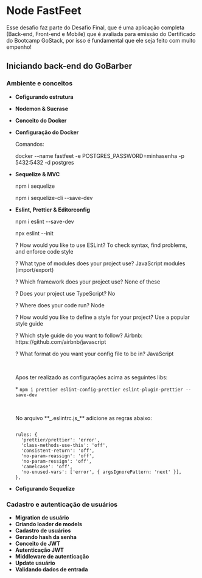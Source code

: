 # Node FastFeet
Esse desafio faz parte do Desafio Final, que é uma aplicação completa (Back-end, Front-end e Mobile) que é avaliada para emissão do Certificado do Bootcamp GoStack, por isso é fundamental que ele seja feito com muito empenho!

## Iniciando back-end do GoBarber

### Ambiente e conceitos

* <strong>Cofigurando estrutura</strong>
* <strong>Nodemon & Sucrase</strong>
* <strong>Conceito do Docker</strong>
* <strong>Configuração do Docker</strong>
  <p>Comandos:</p>
  <p>docker --name fastfeet -e POSTGRES_PASSWORD=minhasenha -p 5432:5432 -d postgres</p>

* <strong>Sequelize & MVC</strong>
  <p>npm i sequelize</p>
  <p>npm i sequelize-cli --save-dev</p>

* <strong>Eslint, Prettier & Editorconfig</strong>
  <p>npm i eslint --save-dev</p>
  <p>npx eslint --init</p>
  <p>? How would you like to use ESLint? To check syntax, find problems, and enforce code style</p>
  <p>? What type of modules does your project use? JavaScript modules (import/export)</p>
  <p>? Which framework does your project use? None of these</p>
  <p>? Does your project use TypeScript? No</p>
  <p>? Where does your code run? Node</p>
  <p>? How would you like to define a style for your project? Use a popular style guide</p>
  <p>? Which style guide do you want to follow? Airbnb: https://github.com/airbnb/javascript</p>
  <p>? What format do you want your config file to be in? JavaScript</p>
  <br>
  <p>Apos ter realizado as configurações acima as seguintes libs:
  </p>
  <p>
    * <code>npm i prettier eslint-config-prettier eslint-plugin-prettier --save-dev</code>
  </p>
  <br>
  <p>No arquivo **_.eslintrc.js_** adicione as regras abaixo:</p>
  <code>
  rules: {
    'prettier/prettier': 'error',
    'class-methods-use-this': 'off',
    'consistent-return': 'off',
    'no-param-reassign': 'off',
    'no-param-ressign': 'off',
    'camelcase': 'off',
    'no-unused-vars': ['error', { argsIgnorePattern: 'next' }],
  },
  </code>
* <strong>Cofigurando Sequelize</strong>

### Cadastro e autenticação de usuários

* <strong>Migration de usuário</strong>
* <strong>Criando loader de models</strong>
* <strong>Cadastro de usuários</strong>
* <strong>Gerando hash da senha</strong>
* <strong>Conceito de JWT</strong>
* <strong>Autenticação JWT</strong>
* <strong>Middleware de autenticação</strong>
* <strong>Update usuário</strong>
* <strong>Validando dados de entrada</strong>
